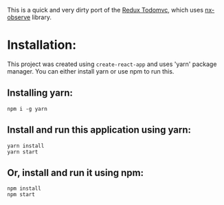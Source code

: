 This is a quick and very dirty port of the [Redux Todomvc](https://github.com/reactjs/redux/tree/master/examples/todomvc), 
which uses [nx-observe](https://github.com/nx-js/observer-util) library.

# Installation:

This project was created using `create-react-app` and uses 'yarn' package manager.
You can either install yarn or use npm to run this.

## Installing yarn:

`npm i -g yarn`

## Install and run this application using yarn:

```
yarn install
yarn start
```

## Or, install and run it using npm:

```
npm install
npm start
```